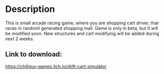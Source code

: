 # Description
This is small arcade racing game, where you are shopping cart driver, that races in randoml generated shopping mall. Game is only in beta, but it will be modified soon. New structures and cart modifying will be added during next 2 weeks.
## Link to download:
https://chillguy-games.itch.io/dtift-cart-simulator
